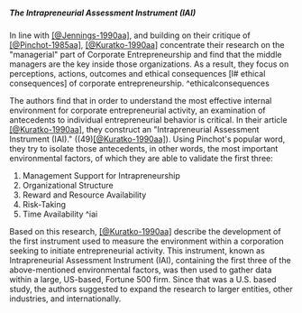 ##### The Intrapreneurial Assessment Instrument (IAI)

In line with [[@Jennings-1990aa]](a), and building on their critique of  [[@Pinchot-1985aa]](a), [[@Kuratko-1990aa]](t) concentrate their research on the "managerial" part of Corporate Entrepreneurship and find that the middle managers are the key inside those organizations. As a result, they focus on perceptions, actions, outcomes and ethical consequences [l# ethical consequences] of corporate entrepreneurship. ^ethicalconsequences

The authors find that in order to understand the most effective internal environment for corporate entrepreneurial activity, an examination of antecedents to individual entrepreneurial behavior is critical. In their article [[@Kuratko-1990aa]](title), they construct an "Intrapreneurial Assessment Instrument (IAI)." ((49)[[@Kuratko-1990aa]](y)). Using Pinchot's popular word, they try to isolate those antecedents, in other words, the most important environmental factors, of which they are able to validate the first three:

1. Management Support for Intrapreneurship
2. Organizational Structure
3. Reward and Resource Availability
4. Risk-Taking
5. Time Availability ^iai

Based on this research, [[@Kuratko-1990aa]](t) describe the development of the first instrument used to measure the environment within a corporation seeking to initiate entrepreneurial activity. This instrument, known as Intrapreneurial Assessment Instrument (IAI), containing the first three of the above-mentioned environmental factors, was then used to gather data within a large, US-based, Fortune 500 firm. Since that was a U.S. based study, the authors suggested to expand the research to larger entities, other industries, and internationally.

